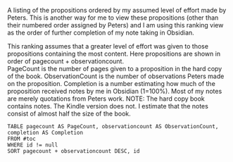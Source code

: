 A listing of the propositions ordered by my assumed level of effort made by Peters. This is another way for me to view these propositions (other than their numbered order assigned by Peters) and I am using this ranking view as the order of further completion of my note taking in Obsidian. 

This ranking assumes that a greater level of effort was given to those propositions containing the most content. Here propositions are shown in order of pagecount + observationcount.  
PageCount is the number of pages given to a proposition in the hard copy of the book.  ObservationCount is the number of observations Peters made on the proposition.
Completion is a number estimating how much of the proposition received notes by me in Obsidian (1=100%). Most of my notes are merely quotations from Peters work.
NOTE: The hard copy book contains notes. The Kindle version does not.  I estimate that the notes consist of almost half the size of the book.

`````dataview
TABLE pagecount AS PageCount, observationcount AS ObservationCount, completion AS Completion
FROM #toc
WHERE id != null
SORT pagecount + observationcount DESC, id 
`````

